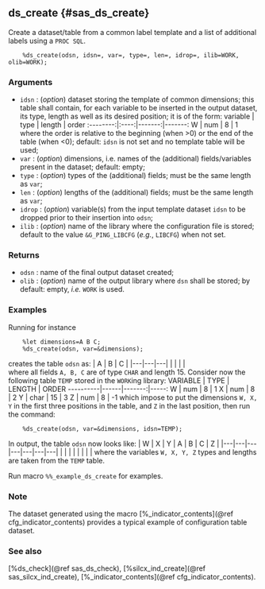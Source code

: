 ## ds_create {#sas_ds_create}
Create a dataset/table from a common label template and a list of additional labels using a
`PROC SQL`.

~~~sas
	%ds_create(odsn, idsn=, var=, type=, len=, idrop=, ilib=WORK, olib=WORK);
~~~

### Arguments
* `idsn` : (_option_) dataset storing the template of common dimensions; this table shall 
	contain, for each variable to be inserted in the output dataset, its type, length as well
	as its desired position; it is of the form: 
 variable | type | length | order
:--------:|:----:|-------:|-------:
 	 W    | num  |      8 |      1
	where the order is relative to the beginning (when >0) or the end of the table (when <0);
	default: `idsn` is not set and no template table will be used; 
* `var` : (_option_) dimensions, i.e. names of the (additional) fields/variables present in 
	the dataset; default: empty;
* `type` : (_option_) types of the (additional) fields; must be the same length as `var`;
* `len` : (_option_) lengths of the (additional) fields; must be the same length as `var`; 
* `idrop` : (_option_) variable(s) from the input template dataset `idsn` to be dropped prior to 
	their insertion into `odsn`;
* `ilib` : (_option_) name of the library where the configuration file is stored; default to 
	the value `&G_PING_LIBCFG` (_e.g._, `LIBCFG`) when not set.

### Returns
* `odsn` : name of the final output dataset created;
* `olib` : (_option_) name of the output library where `dsn` shall be stored; by default: empty, 
	_i.e._ `WORK` is used. 

### Examples
Running for instance

~~~sas
	%let dimensions=A B C;
	%ds_create(odsn, var=&dimensions);
~~~
creates the table `odsn` as:
| A | B | C |
|---|---|---|
|   |   |   |  
where all fields `A, B, C` are of type `CHAR` and length 15.
Consider now the following table `TEMP` stored in the `WORK`ing library:
VARIABLE  | TYPE | LENGTH | ORDER
----------|------|-------:|-----:
	W     | num  |      8 | 1
	X     | num  |      8 | 2
	Y     | char |     15 | 3
	Z     | num  |      8 | -1
which impose to put the dimensions `W, X, Y` in the first three positions in the table, and `Z`
in the last position, then run the command:

~~~sas
	%ds_create(odsn, var=&dimensions, idsn=TEMP);
~~~
In output, the table `odsn` now looks like:
| W | X | Y | A | B | C | Z |
|---|---|---|---|---|---|---|
|   |   |   |   |   |   |   |
where the variables `W, X, Y, Z` types and lengths are taken from the `TEMP` table.

Run macro `%%_example_ds_create` for examples.

### Note
The dataset generated using the macro [%_indicator_contents](@ref cfg_indicator_contents) provides
a typical example of configuration table dataset.

### See also
[%ds_check](@ref sas_ds_check), [%silcx_ind_create](@ref sas_silcx_ind_create),
[%_indicator_contents](@ref cfg_indicator_contents).
